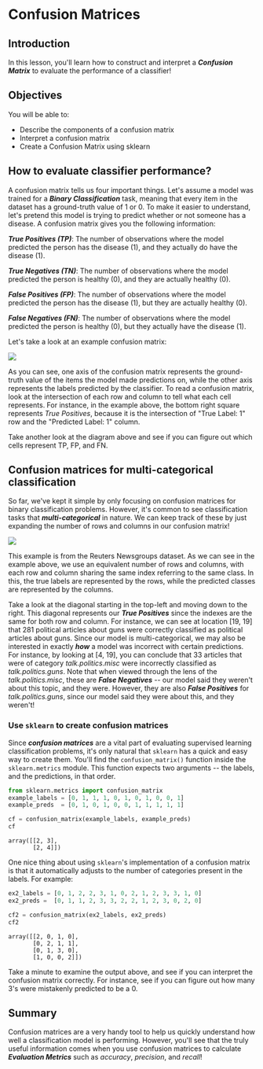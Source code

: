
# Confusion Matrices

## Introduction

In this lesson, you'll learn how to construct and interpret a **_Confusion Matrix_** to evaluate the performance of a classifier!

## Objectives

You will be able to:

* Describe the components of a confusion matrix
* Interpret a confusion matrix
* Create a Confusion Matrix using sklearn

## How to evaluate classifier performance?

A confusion matrix tells us four important things. Let's assume a model was trained for a **_Binary Classification_** task, meaning that every item in the dataset has a ground-truth value of 1 or 0. To make it easier to understand, let's pretend this model is trying to predict whether or not someone has a disease. A confusion matrix gives you the following information: 

**_True Positives (TP)_**: The number of observations where the model predicted the person has the disease (1), and they actually do have the disease (1).

**_True Negatives (TN)_**: The number of observations where the model predicted the person is healthy (0), and they are actually healthy (0).

**_False Positives (FP)_**: The number of observations where the model predicted the person has the disease (1), but they are actually healthy (0). 

**_False Negatives (FN)_**: The number of observations where the model predicted the person is healthy (0), but they actually have the disease (1).

Let's take a look at an example confusion matrix:

<img src='./images/rf-conf-matrix.png'>

As you can see, one axis of the confusion matrix represents the ground-truth value of the items the model made predictions on, while the other axis represents the labels predicted by the classifier. To read a confusion matrix, look at the intersection of each row and column to tell what each cell represents. For instance, in the example above, the bottom right square represents _True Positives_, because it is the intersection of "True Label: 1" row and the "Predicted Label: 1" column. 

Take another look at the diagram above and see if you can figure out which cells represent TP, FP, and FN. 

## Confusion matrices for multi-categorical classification

So far, we've kept it simple by only focusing on confusion matrices for binary classification problems. However, it's common to see classification tasks that **_multi-categorical_** in nature. We can keep track of these by just expanding the number of rows and columns in our confusion matrix!

<img src='./images/cm2.png'>

This example is from the Reuters Newsgroups dataset. As we can see in the example above, we use an equivalent number of rows and columns, with each row and column sharing the same index referring to the same class. In this, the true labels are represented by the rows, while the predicted classes are represented by the columns. 

Take a look at the diagonal starting in the top-left and moving down to the right. This diagonal represents our **_True Positives_** since the indexes are the same for both row and column. For instance, we can see at location \[19, 19\] that 281 political articles about guns were correctly classified as political articles about guns. Since our model is multi-categorical, we may also be interested in exactly **_how_** a model was incorrect with certain predictions. For instance, by looking at \[4, 19\], you can conclude that 33 articles that were of category _talk.politics.misc_ were incorrectly classified as _talk.politics.guns_.  Note that when viewed through the lens of the *talk.politics.misc*, these are **_False Negatives_** -- our model said they weren't about this topic, and they were. However, they are also **_False Positives_** for *talk.politics.guns*, since our model said they were about this, and they weren't!


### Use `sklearn` to create confusion matrices

Since **_confusion matrices_** are a vital part of evaluating supervised learning classification problems, it's only natural that `sklearn` has a quick and easy way to create them. You'll find the `confusion_matrix()` function inside the `sklearn.metrics` module. This function expects two arguments -- the labels, and the predictions, in that order. 


```python
from sklearn.metrics import confusion_matrix
example_labels = [0, 1, 1, 1, 0, 1, 0, 1, 0, 0, 1]
example_preds  = [0, 1, 0, 1, 0, 0, 1, 1, 1, 1, 1]

cf = confusion_matrix(example_labels, example_preds)
cf
```




    array([[2, 3],
           [2, 4]])



One nice thing about using `sklearn`'s implementation of a confusion matrix is that it automatically adjusts to the number of categories present in the labels. For example: 


```python
ex2_labels = [0, 1, 2, 2, 3, 1, 0, 2, 1, 2, 3, 3, 1, 0]
ex2_preds =  [0, 1, 1, 2, 3, 3, 2, 2, 1, 2, 3, 0, 2, 0]

cf2 = confusion_matrix(ex2_labels, ex2_preds)
cf2
```




    array([[2, 0, 1, 0],
           [0, 2, 1, 1],
           [0, 1, 3, 0],
           [1, 0, 0, 2]])



Take a minute to examine the output above, and see if you can interpret the confusion matrix correctly. For instance, see if you can figure out how many 3's were mistakenly predicted to be a 0. 

## Summary

Confusion matrices are a very handy tool to help us quickly understand how well a classification model is performing. However, you'll see that the truly useful information comes when you use confusion matrices to calculate **_Evaluation Metrics_** such as *accuracy*, *precision*, and *recall*! 
